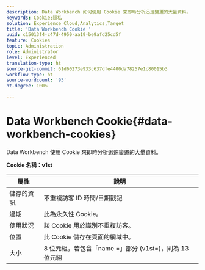 ```yaml
---
description: Data Workbench 如何使用 Cookie 來即時分析迅速變遷的大量資料。
keywords: Cookie;隱私
solution: Experience Cloud,Analytics,Target
title: 'Data Workbench Cookie '
uuid: c15013f4-c47d-4950-aa19-be9afd25cd5f
feature: Cookies
topic: Administration
role: Administrator
level: Experienced
translation-type: ht
source-git-commit: 61d60273e933c637dfe4400da78257e1c80015b3
workflow-type: ht
source-wordcount: '93'
ht-degree: 100%

---
```



# Data Workbench Cookie{#data-workbench-cookies}

Data Workbench 使用 Cookie 來即時分析迅速變遷的大量資料。

**Cookie 名稱：v1st**

| 屬性 | 說明 |
|---|---|
| 儲存的資訊 | 不重複訪客 ID 時間/日期戳記 |
| 過期 | 此為永久性 Cookie。 |
| 使用狀況 | 該 Cookie 用於識別不重複訪客。 |
| 位置 | 此 Cookie 儲存在頁面的網域中。 |
| 大小 | 8 位元組，若包含「name =」部分 (v1st=)，則為 13 位元組 |


